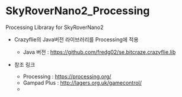 # SkyRoverNano2_Processing
Processing Libraray for SkyRoverNano2

* Crazyflie의 Java버전 라이브러리를 Processing에 적용 

    - Java 버전 : https://github.com/fredg02/se.bitcraze.crazyflie.lib

* 참조 링크
    - Processing : https://processing.org/
    - Gampad Plus : http://lagers.org.uk/gamecontrol/
    - 
    
